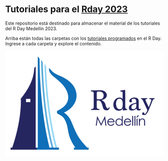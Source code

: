 # Tutoriales para el [Rday 2023](https://rday-colombia.github.io/2023/)

Este repositorio está destinado para almacenar el material de los tutoriales del R Day Medellín 2023.

Arriba están todas las carpetas con los [tutoriales programados](https://rday-colombia.github.io/2023/programa.html) en el R Day. Ingrese a cada carpeta y explore el contenido.

![](xxximagenes/logo.png)


